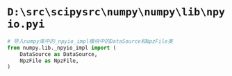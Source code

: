 # `D:\src\scipysrc\numpy\numpy\lib\npyio.pyi`

```py
# 导入numpy库中的_npyio_impl模块中的DataSource和NpzFile类
from numpy.lib._npyio_impl import (
    DataSource as DataSource,
    NpzFile as NpzFile,
)
```